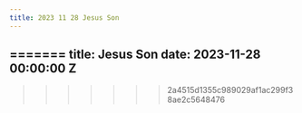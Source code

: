 ```yaml
---
title: 2023 11 28 Jesus Son
---
```


=======
title: Jesus Son
date: 2023-11-28 00:00:00 Z
---

>>>>>>> 2a4515d1355c989029af1ac299f38ae2c5648476
